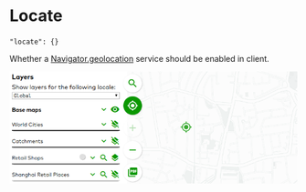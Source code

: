 # Locate

`"locate": {}`

Whether a [Navigator.geolocation](https://developer.mozilla.org/en-US/docs/Web/API/Navigator/geolocation) service should be enabled in client.

![](../.gitbook/assets/image%20%285%29.png)

